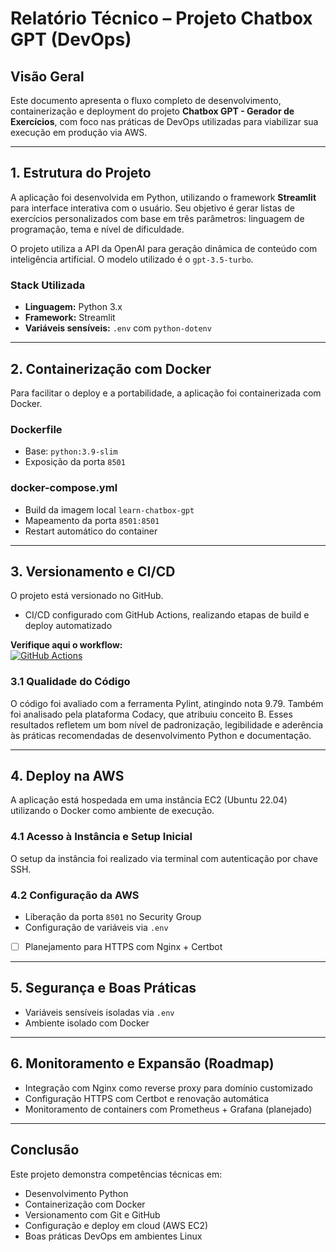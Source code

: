 # Relatório Técnico – Projeto Chatbox GPT (DevOps)

## Visão Geral

Este documento apresenta o fluxo completo de desenvolvimento, containerização e deployment do projeto **Chatbox GPT - Gerador de Exercícios**, com foco nas práticas de DevOps utilizadas para viabilizar sua execução em produção via AWS.

---

## 1. Estrutura do Projeto

A aplicação foi desenvolvida em Python, utilizando o framework **Streamlit** para interface interativa com o usuário. Seu objetivo é gerar listas de exercícios personalizados com base em três parâmetros: linguagem de programação, tema e nível de dificuldade.

O projeto utiliza a API da OpenAI para geração dinâmica de conteúdo com inteligência artificial. O modelo utilizado é o `gpt-3.5-turbo`.

### Stack Utilizada
- **Linguagem:** Python 3.x
- **Framework:** Streamlit
- **Variáveis sensíveis:** `.env` com `python-dotenv`

---

## 2. Containerização com Docker

Para facilitar o deploy e a portabilidade, a aplicação foi containerizada com Docker.

### Dockerfile
- Base: `python:3.9-slim`
- Exposição da porta `8501`

### docker-compose.yml
- Build da imagem local `learn-chatbox-gpt`
- Mapeamento da porta `8501:8501`
- Restart automático do container

---

## 3. Versionamento e CI/CD

O projeto está versionado no GitHub.
- CI/CD configurado com GitHub Actions, realizando etapas de build e deploy automatizado

**Verifique aqui o workflow:**  
[![GitHub Actions](https://img.shields.io/badge/github%20actions-%23232E1E5.svg?style=for-the-badge&logo=githubactions&logoColor=white)](https://github.com/92username/learn-chatbox-gpt/actions/workflows/main.yml)


### 3.1 Qualidade do Código

O código foi avaliado com a ferramenta Pylint, atingindo nota 9.79. Também foi analisado pela plataforma Codacy, que atribuiu conceito B. Esses resultados refletem um bom nível de padronização, legibilidade e aderência às práticas recomendadas de desenvolvimento Python e documentação.

---

## 4. Deploy na AWS

A aplicação está hospedada em uma instância EC2 (Ubuntu 22.04) utilizando o Docker como ambiente de execução.

### 4.1 Acesso à Instância e Setup Inicial

O setup da instância foi realizado via terminal com autenticação por chave SSH.

### 4.2 Configuração da AWS
- Liberação da porta `8501` no Security Group
- Configuração de variáveis via `.env`
- [ ] Planejamento para HTTPS com Nginx + Certbot

---

## 5. Segurança e Boas Práticas

- Variáveis sensíveis isoladas via `.env`
- Ambiente isolado com Docker
---

## 6. Monitoramento e Expansão (Roadmap)

- Integração com Nginx como reverse proxy para domínio customizado
- Configuração HTTPS com Certbot e renovação automática
- Monitoramento de containers com Prometheus + Grafana (planejado)
---

## Conclusão

Este projeto demonstra competências técnicas em:
- Desenvolvimento Python
- Containerização com Docker
- Versionamento com Git e GitHub
- Configuração e deploy em cloud (AWS EC2)
- Boas práticas DevOps em ambientes Linux
